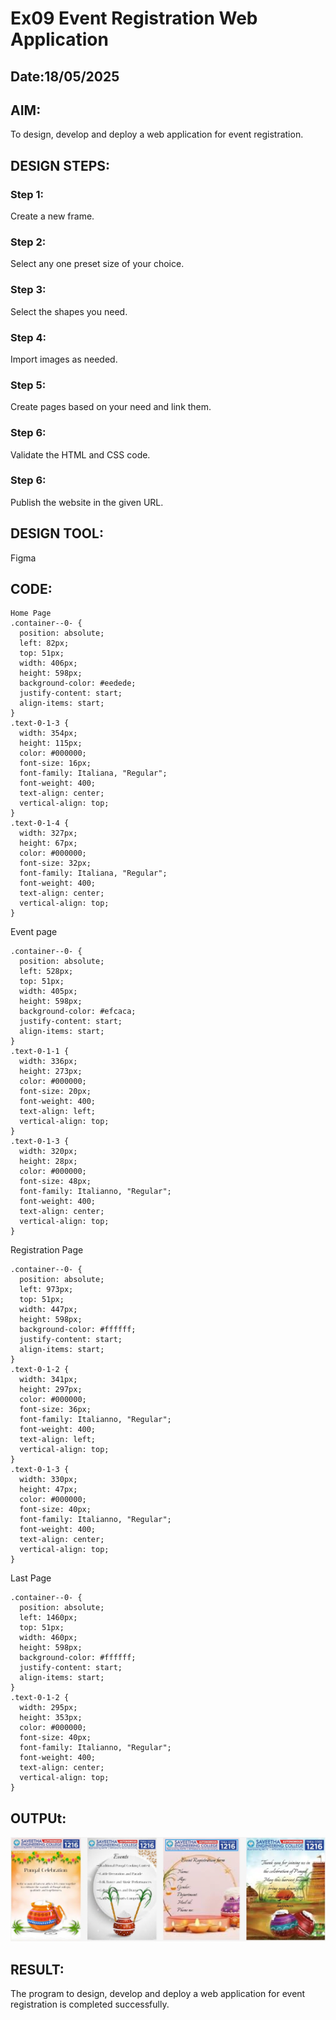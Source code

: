 # Ex09 Event Registration Web Application
## Date:18/05/2025

## AIM:
To design, develop and deploy a web application for event registration.

## DESIGN STEPS:

### Step 1:
Create a new frame.

### Step 2:
Select any one preset size of your choice.

### Step 3:
Select the shapes you need.

### Step 4:
Import images as needed.

### Step 5:
Create pages based on your need and link them.

### Step 6:

Validate the HTML and CSS code.

### Step 6:

Publish the website in the given URL.

## DESIGN TOOL:
Figma

## CODE:

```
Home Page
.container--0- {
  position: absolute;
  left: 82px;
  top: 51px;
  width: 406px;
  height: 598px;
  background-color: #eedede;
  justify-content: start;
  align-items: start;
}
.text-0-1-3 {
  width: 354px;
  height: 115px;
  color: #000000;
  font-size: 16px;
  font-family: Italiana, "Regular";
  font-weight: 400;
  text-align: center;
  vertical-align: top;
}
.text-0-1-4 {
  width: 327px;
  height: 67px;
  color: #000000;
  font-size: 32px;
  font-family: Italiana, "Regular";
  font-weight: 400;
  text-align: center;
  vertical-align: top;
}

```
Event page
```
.container--0- {
  position: absolute;
  left: 528px;
  top: 51px;
  width: 405px;
  height: 598px;
  background-color: #efcaca;
  justify-content: start;
  align-items: start;
}
.text-0-1-1 {
  width: 336px;
  height: 273px;
  color: #000000;
  font-size: 20px;
  font-weight: 400;
  text-align: left;
  vertical-align: top;
}
.text-0-1-3 {
  width: 320px;
  height: 28px;
  color: #000000;
  font-size: 48px;
  font-family: Italianno, "Regular";
  font-weight: 400;
  text-align: center;
  vertical-align: top;
}
```
Registration Page
```
.container--0- {
  position: absolute;
  left: 973px;
  top: 51px;
  width: 447px;
  height: 598px;
  background-color: #ffffff;
  justify-content: start;
  align-items: start;
}
.text-0-1-2 {
  width: 341px;
  height: 297px;
  color: #000000;
  font-size: 36px;
  font-family: Italianno, "Regular";
  font-weight: 400;
  text-align: left;
  vertical-align: top;
}
.text-0-1-3 {
  width: 330px;
  height: 47px;
  color: #000000;
  font-size: 40px;
  font-family: Italianno, "Regular";
  font-weight: 400;
  text-align: center;
  vertical-align: top;
}
```
Last Page
```
.container--0- {
  position: absolute;
  left: 1460px;
  top: 51px;
  width: 460px;
  height: 598px;
  background-color: #ffffff;
  justify-content: start;
  align-items: start;
}
.text-0-1-2 {
  width: 295px;
  height: 353px;
  color: #000000;
  font-size: 40px;
  font-family: Italianno, "Regular";
  font-weight: 400;
  text-align: center;
  vertical-align: top;
}
```
## OUTPUt:
![alt text](<Screenshot 2025-05-18 123330.jpg>)





## RESULT:
The program to design, develop and deploy a web application for event registration is completed successfully.
